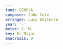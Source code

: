 ```yaml
---
tune: GENEVA
composer: John Cole
arranger: Lucy Whitmore
year: '-'
meter: C. M.
key: E♭ Major
anacrusis: 0
---
```

